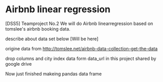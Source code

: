 # Airbnb linear regression 

[DSS5] Teamproject No.2
We will do Airbnb linearregression based on tomslee's airbnb booking data.

describe about data set below
[Will be here]

origine data from 
http://tomslee.net/airbnb-data-collection-get-the-data

drop columns and city index data form
data_url in this project shared by google drive

Now just finished makeing pandas data frame
